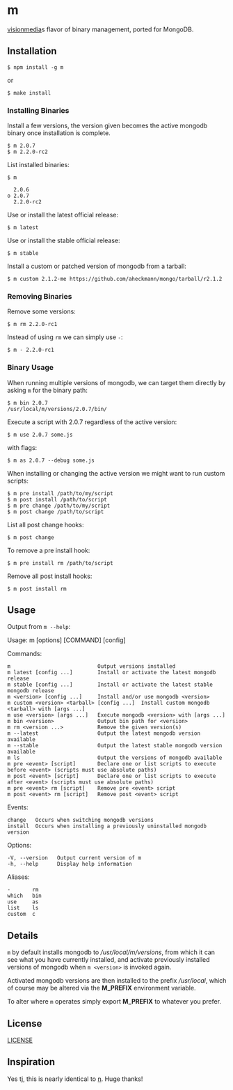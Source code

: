 # m

 [visionmedia](https://github.com/visionmedia/n)s flavor of binary management, ported for MongoDB.

## Installation

    $ npm install -g m

or

    $ make install

### Installing Binaries

Install a few versions, the version given becomes the active mongodb binary once installation is complete.

    $ m 2.0.7
    $ m 2.2.0-rc2

List installed binaries:

    $ m

      2.0.6
    ο 2.0.7
      2.2.0-rc2

Use or install the latest official release:

    $ m latest

Use or install the stable official release:

    $ m stable

Install a custom or patched version of mongodb from a tarball:

    $ m custom 2.1.2-me https://github.com/aheckmann/mongo/tarball/r2.1.2

### Removing Binaries

Remove some versions:

    $ m rm 2.2.0-rc1

Instead of using `rm` we can simply use `-`:

    $ m - 2.2.0-rc1

### Binary Usage

When running multiple versions of mongodb, we can target
them directly by asking `m` for the binary path:

    $ m bin 2.0.7
    /usr/local/m/versions/2.0.7/bin/

Execute a script with 2.0.7 regardless of the active version:

    $ m use 2.0.7 some.js

with flags:

    $ m as 2.0.7 --debug some.js
    
When installing or changing the active version we might want to run custom scripts:

    $ m pre install /path/to/my/script
    $ m post install /path/to/script
    $ m pre change /path/to/my/script
    $ m post change /path/to/script
    
List all post change hooks:

    $ m post change
    
To remove a pre install hook:

    $ m pre install rm /path/to/script
    
Remove all post install hooks:

    $ m post install rm

## Usage

Output from `m --help`:

  Usage: m [options] [COMMAND] [config]

  Commands:

    m                            Output versions installed
    m latest [config ...]        Install or activate the latest mongodb release
    m stable [config ...]        Install or activate the latest stable mongodb release
    m <version> [config ...]     Install and/or use mongodb <version>
    m custom <version> <tarball> [config ...]  Install custom mongodb <tarball> with [args ...]
    m use <version> [args ...]   Execute mongodb <version> with [args ...]
    m bin <version>              Output bin path for <version>
    m rm <version ...>           Remove the given version(s)
    m --latest                   Output the latest mongodb version available
    m --stable                   Output the latest stable mongodb version available
    m ls                         Output the versions of mongodb available
    m pre <event> [script]       Declare one or list scripts to execute before <event> (scripts must use absolute paths)
    m post <event> [script]      Declare one or list scripts to execute after <event> (scripts must use absolute paths)
    m pre <event> rm [script]    Remove pre <event> script
    m post <event> rm [script]   Remove post <event> script

  Events:

    change   Occurs when switching mongodb versions
    install  Occurs when installing a previously uninstalled mongodb version

  Options:

    -V, --version   Output current version of m
    -h, --help      Display help information

  Aliases:

    -       rm
    which   bin
    use     as
    list    ls
    custom  c

## Details

 `m` by default installs mongodb to _/usr/local/m/versions_, from
 which it can see what you have currently installed, and activate previously installed versions of mongodb when `m <version>` is invoked again.

 Activated mongodb versions are then installed to the prefix _/usr/local_, which of course may be altered via the __M_PREFIX__ environment variable.

 To alter where `m` operates simply export __M_PREFIX__ to whatever you prefer.

## License

[LICENSE](https://github.com/aheckmann/m/blob/master/LICENSE)

## Inspiration

Yes tj, this is nearly identical to [n](https://github.com/visionmedia/n). Huge thanks!

